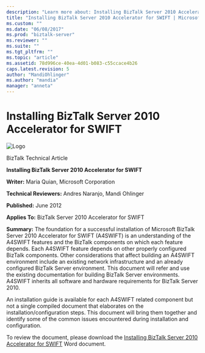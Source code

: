 ```yaml
---
description: "Learn more about: Installing BizTalk Server 2010 Accelerator for SWIFT"
title: "Installing BizTalk Server 2010 Accelerator for SWIFT | Microsoft Docs"
ms.custom: ""
ms.date: "06/08/2017"
ms.prod: "biztalk-server"
ms.reviewer: ""
ms.suite: ""
ms.tgt_pltfrm: ""
ms.topic: "article"
ms.assetid: 78d996ce-40ea-4d01-b083-c55ccace4b26
caps.latest.revision: 5
author: "MandiOhlinger"
ms.author: "mandia"
manager: "anneta"
---
```

# Installing BizTalk Server 2010 Accelerator for SWIFT
![Logo](../technical-guides/media/bts-10-installaccelerator-logo.gif "BTS_10_InstallAccelerator_Logo")

 BizTalk Technical Article

 **Installing BizTalk Server 2010 Accelerator for SWIFT**

 **Writer:** Maria Quian, Microsoft Corporation

 **Technical Reviewers:** Andres Naranjo, Mandi Ohlinger

 **Published:** June 2012

 **Applies To:** BizTalk Server 2010 Accelerator for SWIFT

 **Summary:** The foundation for a successful installation of Microsoft BizTalk Server 2010 Accelerator for SWIFT (A4SWIFT) is an understanding of the A4SWIFT features and the BizTalk components on which each feature depends. Each A4SWIFT feature depends on other properly configured BizTalk components. Other considerations that affect building an A4SWIFT environment include an existing network infrastructure and an already configured BizTalk Server environment. This document will refer and use the existing documentation for building BizTalk Server environments. A4SWIFT inherits all software and hardware requirements for BizTalk Server 2010.

 An installation guide is available for each A4SWIFT related component but not a single compiled document that elaborates on the installation/configuration steps. This document will bring them together and identify some of the common issues encountered during installation and configuration.

 To review the document, please download the [Installing BizTalk Server 2010 Accelerator for SWIFT](https://go.microsoft.com/fwlink/?LinkId=255118) Word document.
